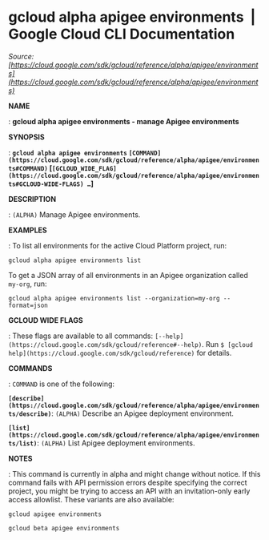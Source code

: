 # gcloud alpha apigee environments  |  Google Cloud CLI Documentation

*Source: [https://cloud.google.com/sdk/gcloud/reference/alpha/apigee/environments](https://cloud.google.com/sdk/gcloud/reference/alpha/apigee/environments)*

**NAME**

: **gcloud alpha apigee environments - manage Apigee environments**

**SYNOPSIS**

: **`gcloud alpha apigee environments` `[COMMAND](https://cloud.google.com/sdk/gcloud/reference/alpha/apigee/environments#COMMAND)` [`[GCLOUD_WIDE_FLAG](https://cloud.google.com/sdk/gcloud/reference/alpha/apigee/environments#GCLOUD-WIDE-FLAGS) …`]**

**DESCRIPTION**

: `(ALPHA)` Manage Apigee environments.

**EXAMPLES**

: To list all environments for the active Cloud Platform project, run:

```
gcloud alpha apigee environments list
```

To get a JSON array of all environments in an Apigee organization called
``my-org``, run:

```
gcloud alpha apigee environments list --organization=my-org --format=json
```

**GCLOUD WIDE FLAGS**

: These flags are available to all commands: `[--help](https://cloud.google.com/sdk/gcloud/reference#--help)`.
Run `$ [gcloud help](https://cloud.google.com/sdk/gcloud/reference)` for details.

**COMMANDS**

: ``COMMAND`` is one of the following:

**`[describe](https://cloud.google.com/sdk/gcloud/reference/alpha/apigee/environments/describe)`**:
`(ALPHA)` Describe an Apigee deployment environment.

**`[list](https://cloud.google.com/sdk/gcloud/reference/alpha/apigee/environments/list)`**:
`(ALPHA)` List Apigee deployment environments.

**NOTES**

: This command is currently in alpha and might change without notice. If this
command fails with API permission errors despite specifying the correct project,
you might be trying to access an API with an invitation-only early access
allowlist. These variants are also available:

```
gcloud apigee environments
```

```
gcloud beta apigee environments
```